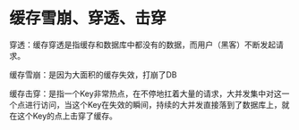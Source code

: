 # 缓存雪崩、穿透、击穿

穿透：缓存穿透是指缓存和数据库中都没有的数据，而用户（黑客）不断发起请求。

缓存雪崩：是因为大面积的缓存失效，打崩了DB

缓存击穿：是指一个Key非常热点，在不停地扛着大量的请求，大并发集中对这一个点进行访问，当这个Key在失效的瞬间，持续的大并发直接落到了数据库上，就在这个Key的点上击穿了缓存。